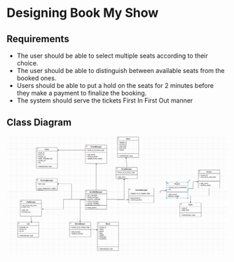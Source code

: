 # Designing Book My Show

## Requirements
- The user should be able to select multiple seats according to their choice.
- The user should be able to distinguish between available seats from the booked ones.
- Users should be able to put a hold on the seats for 2 minutes before they make a payment to finalize the booking.
- The system should serve the tickets First In First Out manner

## Class Diagram

![Class Diagram](./class_diagram.png)
